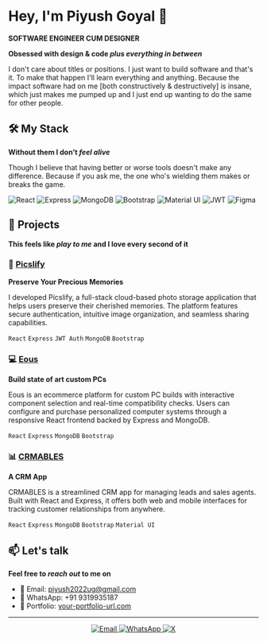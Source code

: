 # Hey, I'm Piyush Goyal 👋

**SOFTWARE ENGINEER CUM DESIGNER**

**Obsessed with design & code *plus everything in between***

I don't care about titles or positions. I just want to build software and that's it. To make that happen I'll learn everything and anything. Because the impact software had on me [both constructively & destructively] is insane, which just makes me pumped up and I just end up wanting to do the same for other people.

## 🛠️ My Stack
**Without them I don't *feel alive***

Though I believe that having better or worse tools doesn't make any difference. Because if you ask me, the one who's wielding them makes or breaks the game.

![React](https://img.shields.io/badge/-React-61DAFB?style=flat-square&logo=react&logoColor=black)
![Express](https://img.shields.io/badge/-Express-000000?style=flat-square&logo=express&logoColor=white)
![MongoDB](https://img.shields.io/badge/-MongoDB-47A248?style=flat-square&logo=mongodb&logoColor=white)
![Bootstrap](https://img.shields.io/badge/-Bootstrap-7952B3?style=flat-square&logo=bootstrap&logoColor=white)
![Material UI](https://img.shields.io/badge/-Material%20UI-0081CB?style=flat-square&logo=material-ui&logoColor=white)
![JWT](https://img.shields.io/badge/-JWT-000000?style=flat-square&logo=json-web-tokens&logoColor=white)
![Figma](https://img.shields.io/badge/-Figma-F24E1E?style=flat-square&logo=figma&logoColor=white)

## 🚀 Projects
**This feels like *play to me* and I love every second of it**

### 📸 [Picslify](https://github.com/piyushgyl01/picslify-frontend)
**Preserve Your Precious Memories**

I developed Picslify, a full-stack cloud-based photo storage application that helps users preserve their cherished memories. The platform features secure authentication, intuitive image organization, and seamless sharing capabilities.

`React` `Express` `JWT Auth` `MongoDB` `Bootstrap`

### 💻 [Eous](https://github.com/piyushgyl01/eous-frontend-03)
**Build state of art custom PCs**

Eous is an ecommerce platform for custom PC builds with interactive component selection and real-time compatibility checks. Users can configure and purchase personalized computer systems through a responsive React frontend backed by Express and MongoDB.

`React` `Express` `MongoDB` `Bootstrap`

### 📊 [CRMABLES](https://github.com/piyushgyl01/crmables-frontend)
**A CRM App**

CRMABLES is a streamlined CRM app for managing leads and sales agents. Built with React and Express, it offers both web and mobile interfaces for tracking customer relationships from anywhere.

`React` `Express` `MongoDB` `Bootstrap` `Material UI`

## 📫 Let's talk
**Feel free to *reach out* to me on**

- 📧 Email: piyush2022ug@gmail.com
- 📱 WhatsApp: +91 9319935187
- 💼 Portfolio: [your-portfolio-url.com](https://your-portfolio-url.com)

---

<div align="center">
  <a href="mailto:piyush2022ug@gmail.com">
    <img src="https://img.shields.io/badge/-Email%20Me-EA4335?style=for-the-badge&logo=gmail&logoColor=white" alt="Email" />
  </a>
  <a href="https://wa.me/919319935187">
    <img src="https://img.shields.io/badge/-WhatsApp-25D366?style=for-the-badge&logo=whatsapp&logoColor=white" alt="WhatsApp" />
  </a>
<a href="https://twitter.com/YOUR_TWITTER_HANDLE">
    <img src="https://img.shields.io/badge/-X-000000?style=for-the-badge&logo=x&logoColor=white" alt="X" />
</a>
</div>
